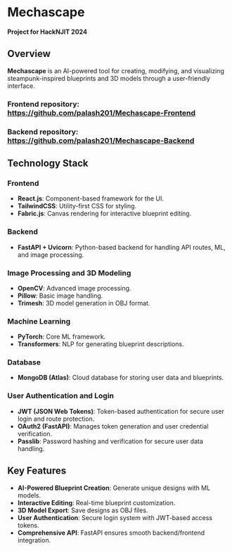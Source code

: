 # Mechascape
**Project for HackNJIT 2024**

## Overview
**Mechascape** is an AI-powered tool for creating, modifying, and visualizing steampunk-inspired blueprints and 3D models through a user-friendly interface.

### Frontend repository: https://github.com/palash201/Mechascape-Frontend
### Backend repository: https://github.com/palash201/Mechascape-Backend

## Technology Stack

### Frontend
- **React.js**: Component-based framework for the UI.
- **TailwindCSS**: Utility-first CSS for styling.
- **Fabric.js**: Canvas rendering for interactive blueprint editing.

### Backend
- **FastAPI + Uvicorn**: Python-based backend for handling API routes, ML, and image processing.

### Image Processing and 3D Modeling
- **OpenCV**: Advanced image processing.
- **Pillow**: Basic image handling.
- **Trimesh**: 3D model generation in OBJ format.

### Machine Learning
- **PyTorch**: Core ML framework.
- **Transformers**: NLP for generating blueprint descriptions.

### Database
- **MongoDB (Atlas)**: Cloud database for storing user data and blueprints.

### User Authentication and Login
- **JWT (JSON Web Tokens)**: Token-based authentication for secure user login and route protection.
- **OAuth2 (FastAPI)**: Manages token generation and user credential verification.
- **Passlib**: Password hashing and verification for secure user data handling.

## Key Features
- **AI-Powered Blueprint Creation**: Generate unique designs with ML models.
- **Interactive Editing**: Real-time blueprint customization.
- **3D Model Export**: Save designs as OBJ files.
- **User Authentication**: Secure login system with JWT-based access tokens.
- **Comprehensive API**: FastAPI ensures smooth backend/frontend integration.
